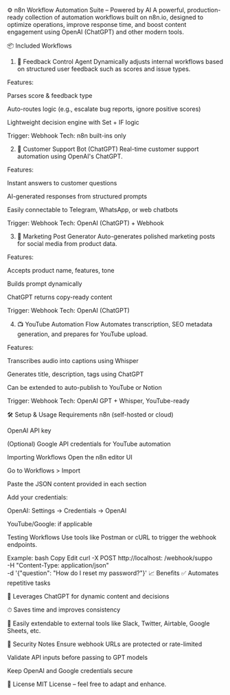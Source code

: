 ⚙️ n8n Workflow Automation Suite – Powered by AI
A powerful, production-ready collection of automation workflows built on n8n.io, designed to optimize operations, improve response time, and boost content engagement using OpenAI (ChatGPT) and other modern tools.

📦 Included Workflows
1. 🧠 Feedback Control Agent
Dynamically adjusts internal workflows based on structured user feedback such as scores and issue types.

Features:

Parses score & feedback type

Auto-routes logic (e.g., escalate bug reports, ignore positive scores)

Lightweight decision engine with Set + IF logic

Trigger: Webhook
Tech: n8n built-ins only

2. 💬 Customer Support Bot (ChatGPT)
Real-time customer support automation using OpenAI's ChatGPT.

Features:

Instant answers to customer questions

AI-generated responses from structured prompts

Easily connectable to Telegram, WhatsApp, or web chatbots

Trigger: Webhook
Tech: OpenAI (ChatGPT) + Webhook

3. 📣 Marketing Post Generator
Auto-generates polished marketing posts for social media from product data.

Features:

Accepts product name, features, tone

Builds prompt dynamically

ChatGPT returns copy-ready content

Trigger: Webhook
Tech: OpenAI (ChatGPT)

4. 📺 YouTube Automation Flow
Automates transcription, SEO metadata generation, and prepares for YouTube upload.

Features:

Transcribes audio into captions using Whisper

Generates title, description, tags using ChatGPT

Can be extended to auto-publish to YouTube or Notion

Trigger: Webhook
Tech: OpenAI GPT + Whisper, YouTube-ready

🛠 Setup & Usage
Requirements
n8n (self-hosted or cloud)

OpenAI API key

(Optional) Google API credentials for YouTube automation

Importing Workflows
Open the n8n editor UI

Go to Workflows > Import

Paste the JSON content provided in each section

Add your credentials:

OpenAI: Settings → Credentials → OpenAI

YouTube/Google: if applicable

Testing Workflows
Use tools like Postman or cURL to trigger the webhook endpoints.

Example:
bash
Copy
Edit
curl -X POST http://localhost: /webhook/suppo  \
  -H "Content-Type: application/json" \
  -d '{"question": "How do I reset my password?"}'
📈 Benefits
✅ Automates repetitive tasks

🤖 Leverages ChatGPT for dynamic content and decisions

⏱ Saves time and improves consistency

🔌 Easily extendable to external tools like Slack, Twitter, Airtable, Google Sheets, etc.

🔐 Security Notes
Ensure webhook URLs are protected or rate-limited

Validate API inputs before passing to GPT models

Keep OpenAI and Google credentials secure

📎 License
MIT License – feel free to adapt and enhance.

 
